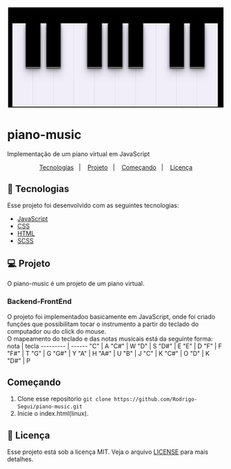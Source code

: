 <h1 align="center">
    <img alt="piano-music" title="#delicinha" src="sources/piano.png" width="500px" />
</h1>

# piano-music
Implementação de um piano virtual em JavaScript

<p align="center">
  <a href="#rocket-tecnologias">Tecnologias</a>&nbsp;&nbsp;&nbsp;|&nbsp;&nbsp;&nbsp;
  <a href="#💻-projeto">Projeto</a>&nbsp;&nbsp;&nbsp;|&nbsp;&nbsp;&nbsp;
  <a href="#começando">Começando</a>&nbsp;&nbsp;&nbsp;|&nbsp;&nbsp;&nbsp;
  <a href="#memo-licença">Licença</a>
</p>

## :rocket: Tecnologias

Esse projeto foi desenvolvido com as seguintes tecnologias:

- [JavaScript](https://developer.mozilla.org/pt-BR/docs/Web/JavaScript)
- [CSS](https://developer.mozilla.org/pt-BR/docs/Web/CSS)
- [HTML](https://developer.mozilla.org/pt-BR/docs/Web/HTML)
- [SCSS](https://sass-lang.com/)

## 💻 Projeto
 
O piano-music é um projeto de um piano virtual.
### Backend-FrontEnd
 
 O projeto foi implementadoo basicamente em JavaScript, onde foi criado funções que possibilitam tocar o instrumento a partir do teclado do computador ou do click do mouse.<br>
 O mapeamento do teclado e das notas musicais está da seguinte forma:
nota      | tecla
--------- | ------
"C"       | A
"C#"      | W
"D"       | S
"D#"      | E
"E"       | D
"F"       | F
"F#"      | T
"G"       | G
"G#"      | Y
"A"       | H
"A#"      | U
"B"       | J
"C"       | K
"C#"      | O
"D"       | K
"D#"      | P
 

## Começando

 1. Clone esse repositorio ```git clone https://github.com/Rodrigo-Segui/piano-music.git```
 2. Inicie o index.html(linux).
  
 ## :memo: Licença

Esse projeto está sob a licença MIT. Veja o arquivo [LICENSE](https://github.com/Rodrigo-Segui/piano-music/blob/master/LICENSE) para mais detalhes.

